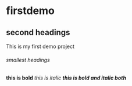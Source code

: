 # firstdemo
## second headings
This is my first demo project
###### smallest headings
**this is bold**
*this is italic*
***this is bold and italic both***
